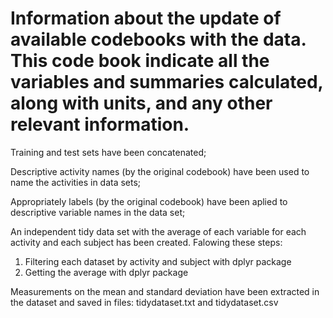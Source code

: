 # Information about the update of available codebooks with the data. This code book indicate all the variables and summaries calculated, along with units, and any other relevant information.

Training and test sets have been concatenated;

Descriptive activity names (by the original codebook) have been used to name the activities in data sets;

Appropriately labels (by the original codebook) have been aplied to descriptive variable names in the data set;  

An independent tidy data set with the average of each variable for each activity and each subject has been created. Falowing these steps:

1. Filtering each dataset by activity and subject with dplyr package
2. Getting the average with dplyr package

Measurements on the mean and standard deviation have been extracted in the dataset and saved in files: tidydataset.txt and tidydataset.csv


